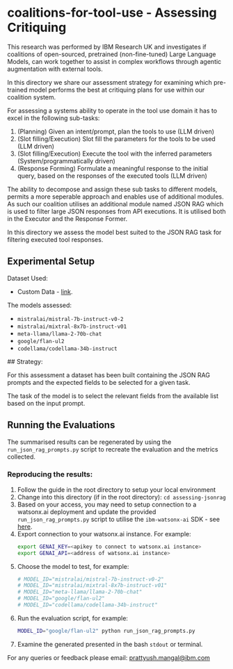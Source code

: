 # coalitions-for-tool-use - Assessing Critiquing

This research was performed by IBM Research UK and investigates if coalitions of open-sourced, pretrained (non-fine-tuned) Large Language Models, can work together to assist in complex workflows through agentic augmentation with external tools. 

In this directory we share our assessment strategy for examining which pre-trained model performs the best at critiquing plans for use within our coalition system.

For assessing a systems ability to operate in the tool use domain it has to excel in the following sub-tasks:
1. (Planning) Given an intent/prompt, plan the tools to use (LLM driven)
1. (Slot filling/Execution) Slot fill the parameters for the tools to be used (LLM driven)
1. (Slot filling/Execution) Execute the tool with the inferred parameters (System/programmatically driven)
1. (Response Forming) Formulate a meaningful response to the initial query, based on the responses of the executed tools (LLM driven)

The ability to decompose and assign these sub tasks to different models, permits a more seperable approach and enables use of additional modules. As such our coalition utilises an additional module named JSON RAG which is used to filter large JSON responses from API executions. It is utilised both in the Executor and the Response Former.

In this directory we assess the model best suited to the JSON RAG task for filtering executed tool responses. 

## Experimental Setup
Dataset Used:
- Custom Data - [link](./testcases_orig.json).

The models assessed:
- `mistralai/mistral-7b-instruct-v0-2`
- `mistralai/mixtral-8x7b-instruct-v01`
- `meta-llama/llama-2-70b-chat`
- `google/flan-ul2`
- `codellama/codellama-34b-instruct`

## Strategy:

For this assessment a dataset has been built containing the JSON RAG prompts and the expected fields to be selected for a given task. 

The task of the model is to select the relevant fields from the available list based on the input prompt.

## Running the Evaluations

The summarised results can be regenerated by using the `run_json_rag_prompts.py` script to recreate the evaluation and the metrics collected. 

### Reproducing the results:

1. Follow the guide in the root directory to setup your local environment
1. Change into this directory (if in the root directory): `cd assessing-jsonrag`
1. Based on your access, you may need to setup connection to a watsonx.ai deployment and update the provided `run_json_rag_prompts.py` script to utilise the `ibm-watsonx-ai` SDK - see [here](https://ibm.github.io/watsonx-ai-python-sdk/install.html).
1. Export connection to your watsonx.ai instance. For example:
    ```bash
    export GENAI_KEY=<apikey to connect to watsonx.ai instance>
    export GENAI_API=<address of watsonx.ai instance>
    ```
1. Choose the model to test, for example:
    ```python
    # MODEL_ID="mistralai/mistral-7b-instruct-v0-2"
    # MODEL_ID="mistralai/mixtral-8x7b-instruct-v01"
    # MODEL_ID="meta-llama/llama-2-70b-chat"
    # MODEL_ID="google/flan-ul2"
    # MODEL_ID="codellama/codellama-34b-instruct"
    ```
1. Run the evaluation script, for example:
    ```bash
    MODEL_ID="google/flan-ul2" python run_json_rag_prompts.py
    ```
1. Examine the generated presented in the bash `stdout` or terminal. 

For any queries or feedback please email: prattyush.mangal@ibm.com
